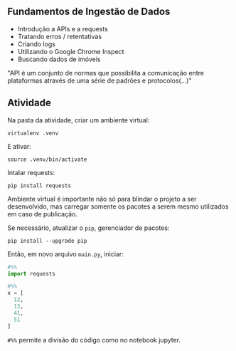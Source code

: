## Fundamentos de Ingestão de Dados

- Introdução a APIs e a requests
- Tratando erros / retentativas
- Criando logs
- Utilizando o Google Chrome Inspect
- Buscando dados de imóveis

"API é um conjunto de normas que possibilita a comunicação entre plataformas através de uma série de padrões e protocolos(...)"

## Atividade

Na pasta da atividade, criar um ambiente virtual:

`virtualenv .venv`

E ativar:

`source .venv/bin/activate`

Intalar requests:

`pip install requests`

Ambiente virtual é importante não só para blindar o projeto a ser desenvolvido, mas carregar somente os pacotes a serem mesmo utilizados em caso de publicação.

Se necessário, atualizar o `pip`, gerenciador de pacotes:

`pip install --upgrade pip`

Então, em novo arquivo `main.py`, iniciar:

```Python
#%%
import requests

#%%
x = [
  12,
  13,
  41,
  51
]
```

`#%%` permite a divisão do código como no notebook jupyter.

<!-- pip install -U ipykernel -->

